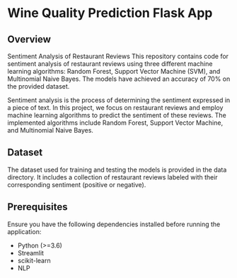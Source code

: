 # Wine Quality Prediction Flask App

## Overview

Sentiment Analysis of Restaurant Reviews
This repository contains code for sentiment analysis of restaurant reviews using three different machine learning algorithms: Random Forest, Support Vector Machine (SVM), and Multinomial Naive Bayes. The models have achieved an accuracy of 70% on the provided dataset.

Sentiment analysis is the process of determining the sentiment expressed in a piece of text. In this project, we focus on restaurant reviews and employ machine learning algorithms to predict the sentiment of these reviews. The implemented algorithms include Random Forest, Support Vector Machine, and Multinomial Naive Bayes.

## Dataset
The dataset used for training and testing the models is provided in the data directory. It includes a collection of restaurant reviews labeled with their corresponding sentiment (positive or negative).

## Prerequisites
Ensure you have the following dependencies installed before running the application:

- Python (>=3.6)
- Streamlit
- scikit-learn
- NLP
